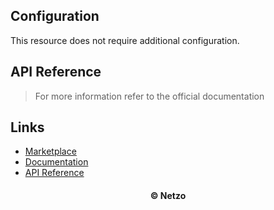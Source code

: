 ## Configuration

This resource does not require additional configuration.

## API Reference

> For more information refer to the official documentation

## Links

- [Marketplace](https://app.netzo.io/resources/resource-http-activecampaign)
- [Documentation](https://developers.activecampaign.com)
- [API Reference](https://developers.activecampaign.com/reference/overview)

<div align="center">
  <h4>© Netzo</h4>
</div>
